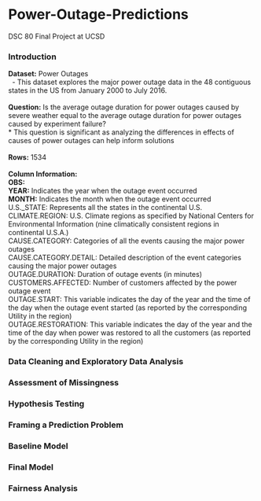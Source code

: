 # Power-Outage-Predictions
DSC 80 Final Project at UCSD

### Introduction
**Dataset:** Power Outages
<br/> &nbsp;  -  This dataset explores the major power outage data in the 48 contiguous states in the US from January 2000 to July 2016. 
<br/>
<br/>
**Question:** Is the average outage duration for power outages caused by severe weather equal to the average outage duration for power outages caused by experiment failure?
<br/> * This question is significant as analyzing the differences in effects of causes of power outages can help inform solutions 
<br/>
<br/>
**Rows:** 1534 
<br/>
<br/>
**Column Information:**
<br/>
**OBS:** 
<br/>
**YEAR:** Indicates the year when the outage event occurred
<br/>
**MONTH:** Indicates the month when the outage event occurred
<br/>
U.S._STATE: Represents all the states in the continental U.S.
<br/>
CLIMATE.REGION: U.S. Climate regions as specified by National Centers for Environmental Information (nine climatically consistent regions in continental U.S.A.)
<br/>
CAUSE.CATEGORY: Categories of all the events causing the major power outages
<br/>
CAUSE.CATEGORY.DETAIL: Detailed description of the event categories causing the major power outages
<br/>
OUTAGE.DURATION: Duration of outage events (in minutes)
<br/>
CUSTOMERS.AFFECTED: Number of customers affected by the power outage event
<br/>
OUTAGE.START: This variable indicates the day of the year and the time of the day when the outage event started (as reported by the corresponding Utility in the region)
<br/>
OUTAGE.RESTORATION: This variable indicates the day of the year and the time of the day when power was restored to all the customers (as reported by the corresponding Utility in the region)




### Data Cleaning and Exploratory Data Analysis
### Assessment of Missingness
### Hypothesis Testing
### Framing a Prediction Problem
### Baseline Model
### Final Model
### Fairness Analysis
